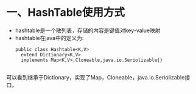 # 一、HashTable使用方式
* hashtable是一个散列表，存储的内容是键值对key-value映射
* hashtable在java中的定义为:
	<pre><code>public class Hashtable&lt;K,V>
	extend Dictionary&lt;K,V>
	implements Map&lt;K,V>,Cloneable,java.io.Seriolizable{}
	</code></pre>
可以看到继承于Dictionary，实现了Map，Cloneable，java.io.Seriolizable接口，
